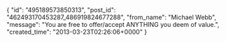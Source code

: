  {
   "id": "495189573850313",
   "post_id": "462493170453287_486919824677288",
   "from_name": "Michael Webb",
   "message": "You are free to offer/accept ANYTHING you deem of value.",
   "created_time": "2013-03-23T02:26:06+0000"
 }
